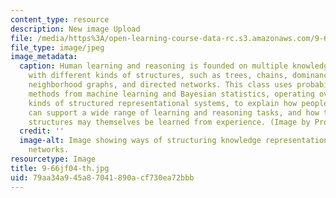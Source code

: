 ```yaml
---
content_type: resource
description: New image Upload
file: /media/https%3A/open-learning-course-data-rc.s3.amazonaws.com/9-66j-computational-cognitive-science-fall-2004/79aa34a945a87041890acf730ea72bbb_9-66jf04-th.jpg
file_type: image/jpeg
image_metadata:
  caption: Human learning and reasoning is founded on multiple knowledge representations
    with different kinds of structures, such as trees, chains, dominance hierarchies,
    neighborhood graphs, and directed networks. This class uses probabilistic inference
    methods from machine learning and Bayesian statistics, operating over different
    kinds of structured representational systems, to explain how people's domain knowledge
    can support a wide range of learning and reasoning tasks, and how these knowledge
    structures may themselves be learned from experience. (Image by Prof. Joshua Tenenbaum.)
  credit: ''
  image-alt: Image showing ways of structuring knowledge representations using directed
    networks.
resourcetype: Image
title: 9-66jf04-th.jpg
uid: 79aa34a9-45a8-7041-890a-cf730ea72bbb
---
```

